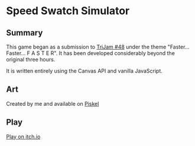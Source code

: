 # Speed Swatch Simulator

## Summary
This game began as a submission to [TriJam #48](https://itch.io/jam/trijam-48) under the theme "Faster... Faster... F A S T E R". It has been developed considerably beyond the original three hours.

It is written entirely using the Canvas API and vanilla JavaScript.

## Art

Created by me and available on [Piskel](https://www.piskelapp.com/user/6435927814569984/public)

## Play

[Play on itch.io](https://slinkous.itch.io/speed-swatch-simulator)
